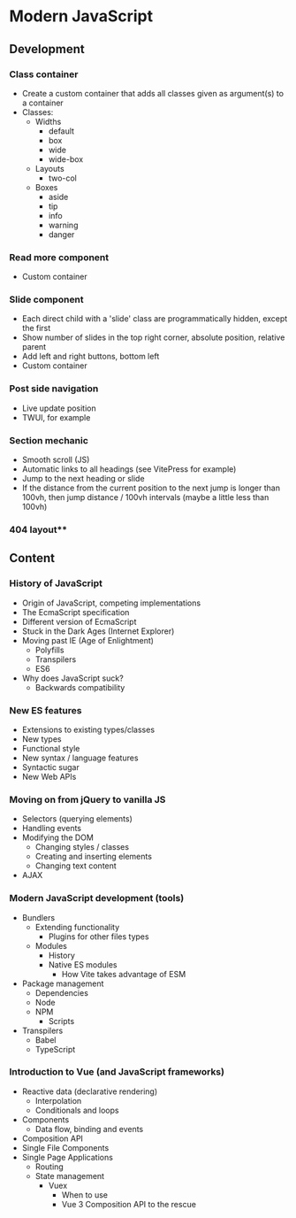# Modern JavaScript

## Development

### Class container
- Create a custom container that adds all classes given as argument(s) to a container
- Classes:
  - Widths
    - default
    - box
    - wide
    - wide-box
  - Layouts
    - two-col
  - Boxes
    - aside
    - tip
    - info
    - warning
    - danger

### Read more component
- Custom container

### Slide component
- Each direct child with a 'slide' class are programmatically hidden, except the first
- Show number of slides in the top right corner, absolute position, relative parent
- Add left and right buttons, bottom left
- Custom container

### Post side navigation
- Live update position
- TWUI, for example

### Section mechanic
- Smooth scroll (JS)
- Automatic links to all headings (see VitePress for example)
- Jump to the next heading or slide
- If the distance from the current position to the next jump is longer than 100vh, then jump distance / 100vh intervals (maybe a little less than 100vh)

### 404 layout**

## Content

### History of JavaScript
  - Origin of JavaScript, competing implementations
  - The EcmaScript specification
  - Different version of EcmaScript
  - Stuck in the Dark Ages (Internet Explorer)
  - Moving past IE (Age of Enlightment)
    - Polyfills
    - Transpilers
    - ES6
  - Why does JavaScript suck?
    - Backwards compatibility

### New ES features
  - Extensions to existing types/classes
  - New types
  - Functional style
  - New syntax / language features
  - Syntactic sugar
  - New Web APIs

### Moving on from jQuery to vanilla JS
  - Selectors (querying elements)
  - Handling events
  - Modifying the DOM
    - Changing styles / classes
    - Creating and inserting elements
    - Changing text content
  - AJAX

### Modern JavaScript development (tools)
  - Bundlers
    - Extending functionality
      - Plugins for other files types
    - Modules
      - History
      - Native ES modules
        - How Vite takes advantage of ESM
  - Package management
    - Dependencies
    - Node
    - NPM
      - Scripts
  - Transpilers
    - Babel
    - TypeScript

### Introduction to Vue (and JavaScript frameworks)
  - Reactive data (declarative rendering)
    - Interpolation
    - Conditionals and loops
  - Components
    - Data flow, binding and events
  - Composition API
  - Single File Components
  - Single Page Applications
    - Routing
    - State management
      - Vuex
        - When to use
        - Vue 3 Composition API to the rescue